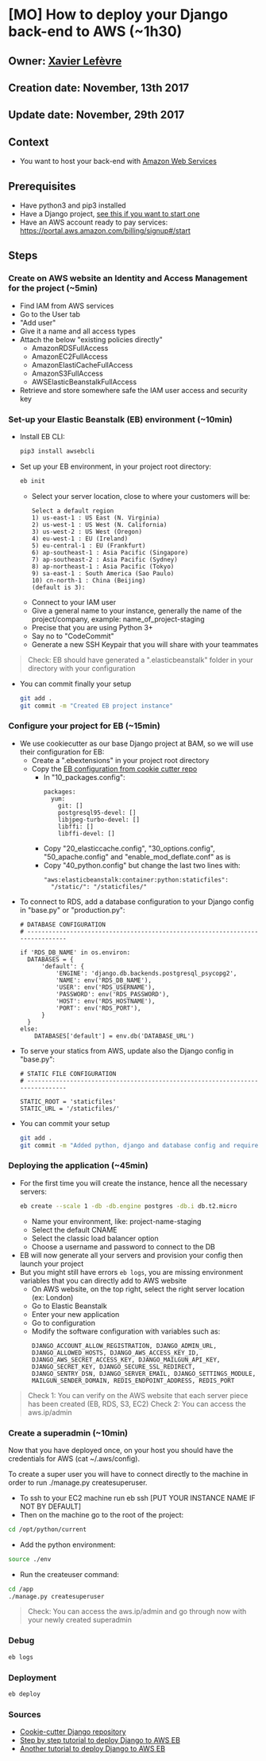 # [MO] How to deploy your Django back-end to AWS (~1h30)

## Owner: [Xavier Lefèvre](https://github.com/xavierlefevre)
## Creation date: November, 13th 2017
## Update date: November, 29th 2017

## Context
- You want to host your back-end with [Amazon Web Services](https://aws.amazon.com/)

## Prerequisites
- Have python3 and pip3 installed
- Have a Django project, [see this if you want to start one](https://github.com/bamlab/dev-standards/blob/master/backend/django/getting-started.mo.md)
- Have an AWS account ready to pay services: https://portal.aws.amazon.com/billing/signup#/start

## Steps

### Create on AWS website an Identity and Access Management for the project (~5min)
- Find IAM from AWS services
- Go to the User tab
- "Add user"
- Give it a name and all access types
- Attach the below "existing policies directly"
  - AmazonRDSFullAccess
  - AmazonEC2FullAccess
  - AmazonElastiCacheFullAccess
  - AmazonS3FullAccess
  - AWSElasticBeanstalkFullAccess
- Retrieve and store somewhere safe the IAM user access and security key

### Set-up your Elastic Beanstalk (EB) environment (~10min)
- Install EB CLI: 
  ```bash
  pip3 install awsebcli
  ```
- Set up your EB environment, in your project root directory:
  ```bash
  eb init
  ```
  - Select your server location, close to where your customers will be:
    ```
    Select a default region
    1) us-east-1 : US East (N. Virginia)
    2) us-west-1 : US West (N. California)
    3) us-west-2 : US West (Oregon)
    4) eu-west-1 : EU (Ireland)
    5) eu-central-1 : EU (Frankfurt)
    6) ap-southeast-1 : Asia Pacific (Singapore)
    7) ap-southeast-2 : Asia Pacific (Sydney)
    8) ap-northeast-1 : Asia Pacific (Tokyo)
    9) sa-east-1 : South America (Sao Paulo)
    10) cn-north-1 : China (Beijing)
    (default is 3): 
    ```
  - Connect to your IAM user
  - Give a general name to your instance, generally the name of the project/company, example: name_of_project-staging
  - Precise that you are using Python 3+
  - Say no to "CodeCommit"
  - Generate a new SSH Keypair that you will share with your teammates
> Check: EB should have generated a ".elasticbeanstalk" folder in your directory with your configuration
- You can commit finally your setup
  ```bash
  git add .
  git commit -m "Created EB project instance"
  ```

### Configure your project for EB (~15min)
- We use cookiecutter as our base Django project at BAM, so we will use their configuration for EB:
  - Create a ".ebextensions" in your project root directory
  - Copy the [EB configuration from cookie cutter repo](https://github.com/pydanny/cookiecutter-django/tree/master/%7B%7Bcookiecutter.project_slug%7D%7D/.ebextensions)
    - In "10_packages.config":
      ```
      packages:
        yum:
          git: []
          postgresql95-devel: []
          libjpeg-turbo-devel: []
          libffi: []
          libffi-devel: []
      ```
    - Copy "20_elasticcache.config", "30_options.config", "50_apache.config" and "enable_mod_deflate.conf" as is
    - Copy "40_python.config" but change the last two lines with:
      ```
      "aws:elasticbeanstalk:container:python:staticfiles":
        "/static/": "/staticfiles/"
      ```
- To connect to RDS, add a database configuration to your Django config in "base.py" or "production.py":
  ```python3
  # DATABASE CONFIGURATION
  # ------------------------------------------------------------------------------

  if 'RDS_DB_NAME' in os.environ:
    DATABASES = {
        'default': {
            'ENGINE': 'django.db.backends.postgresql_psycopg2',
            'NAME': env('RDS_DB_NAME'),
            'USER': env('RDS_USERNAME'),
            'PASSWORD': env('RDS_PASSWORD'),
            'HOST': env('RDS_HOSTNAME'),
            'PORT': env('RDS_PORT'),
        }
    }
  else:
      DATABASES['default'] = env.db('DATABASE_URL')
  ```
- To serve your statics from AWS, update also the Django config in "base.py":
  ```python3
  # STATIC FILE CONFIGURATION
  # ------------------------------------------------------------------------------

  STATIC_ROOT = 'staticfiles'
  STATIC_URL = '/staticfiles/'
  ```
- You can commit your setup
  ```bash
  git add .
  git commit -m "Added python, django and database config and requirements files"
  ```

### Deploying the application (~45min)
- For the first time you will create the instance, hence all the necessary servers:
  ```bash
  eb create --scale 1 -db -db.engine postgres -db.i db.t2.micro
  ```
  - Name your environment, like:  project-name-staging
  - Select the default CNAME
  - Select the classic load balancer option
  - Choose a username and password to connect to the DB
- EB will now generate all your servers and provision your config then launch your project
- But you might still have errors `eb logs`, you are missing environment variables that you can directly add to AWS website
  - On AWS website, on the top right, select the right server location (ex: London)
  - Go to Elastic Beanstalk
  - Enter your new application
  - Go to configuration
  - Modify the software configuration with variables such as:
    ```
    DJANGO_ACCOUNT_ALLOW_REGISTRATION, DJANGO_ADMIN_URL, DJANGO_ALLOWED_HOSTS, DJANGO_AWS_ACCESS_KEY_ID, DJANGO_AWS_SECRET_ACCESS_KEY, DJANGO_MAILGUN_API_KEY, DJANGO_SECRET_KEY, DJANGO_SECURE_SSL_REDIRECT, DJANGO_SENTRY_DSN, DJANGO_SERVER_EMAIL, DJANGO_SETTINGS_MODULE, MAILGUN_SENDER_DOMAIN, REDIS_ENDPOINT_ADDRESS, REDIS_PORT
    ```
> Check 1: You can verify on the AWS website that each server piece has been created (EB, RDS, S3, EC2)
> Check 2: You can access the aws.ip/admin

### Create a superadmin (~10min)
Now that you have deployed once, on your host you should have the credentials for AWS (cat ~/.aws/config).

To create a super user you will have to connect directly to the machine in order to run ./manage.py createsuperuser.

- To ssh to your EC2 machine run eb ssh [PUT YOUR INSTANCE NAME IF NOT BY DEFAULT]
- Then on the machine go to the root of the project:
```bash
cd /opt/python/current
```
- Add the python environment:
```bash
source ./env
```
- Run the createuser command:
```bash
cd /app
./manage.py createsuperuser
```
> Check: You can access the aws.ip/admin and go through now with your newly created superadmin

### Debug
```bash
eb logs
```
### Deployment
```bash
eb deploy
```

### Sources
- [Cookie-cutter Django repository](https://github.com/pydanny/cookiecutter-django)
- [Step by step tutorial to deploy Django to AWS EB](https://jamesonricks.com/tutorial-deploying-python-3-django-postgresql-to-aws-elastic-beanstalk/)
- [Another tutorial to deploy Django to AWS EB](https://realpython.com/blog/python/deploying-a-django-app-and-postgresql-to-aws-elastic-beanstalk/)
